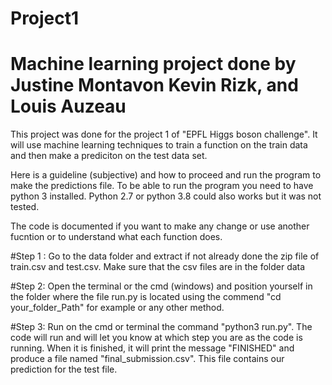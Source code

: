 # Project1
# Machine learning project done by Justine Montavon Kevin Rizk, and Louis  Auzeau
This project was done for the project 1 of "EPFL Higgs boson challenge". It will use machine learning techniques to train a function on the train data and then make a prediciton on the test data set.

Here is a guideline (subjective) and how to proceed and run the program to make the predictions file. To be able to run the program you need to have python 3  installed. Python 2.7 or python 3.8 could also works but it was not tested.

The code is documented if you want to make any change or use another fucntion or to understand what each function does.

#Step 1 : Go to the data folder and extract if not already done the zip file of train.csv and test.csv. Make sure that the csv files are in the folder data

#Step 2: Open the terminal or the cmd (windows) and position yourself in the folder where the file run.py is located using the commend "cd your_folder_Path" for example or any other method. 

#Step 3: Run on the cmd or terminal the command "python3 run.py". The code will run and will let you know at which step you are as the code is running. When it is finished, it will print the message "FINISHED" and produce a file named "final_submission.csv". This file contains our prediction for the test file.



